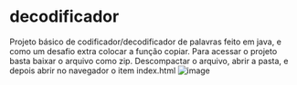 # decodificador
Projeto básico de codificador/decodificador de palavras feito em java, e como um desafio extra colocar a função copiar.
Para acessar o projeto basta baixar o arquivo como zip.
Descompactar o arquivo, abrir a pasta, e depois abrir no navegador o item index.html
![image](https://github.com/Agdakelda/decodificador/assets/86262775/30365bc9-8157-4f36-9587-f54458141ca2)



